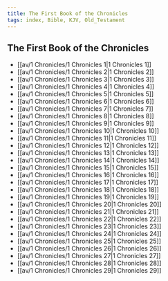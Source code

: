 ```yaml
---
title: The First Book of the Chronicles
tags: index, Bible, KJV, Old_Testament
---
```


## The First Book of the Chronicles

- [[av/1 Chronicles/1 Chronicles 1|1 Chronicles 1]]
- [[av/1 Chronicles/1 Chronicles 2|1 Chronicles 2]]
- [[av/1 Chronicles/1 Chronicles 3|1 Chronicles 3]]
- [[av/1 Chronicles/1 Chronicles 4|1 Chronicles 4]]
- [[av/1 Chronicles/1 Chronicles 5|1 Chronicles 5]]
- [[av/1 Chronicles/1 Chronicles 6|1 Chronicles 6]]
- [[av/1 Chronicles/1 Chronicles 7|1 Chronicles 7]]
- [[av/1 Chronicles/1 Chronicles 8|1 Chronicles 8]]
- [[av/1 Chronicles/1 Chronicles 9|1 Chronicles 9]]
- [[av/1 Chronicles/1 Chronicles 10|1 Chronicles 10]]
- [[av/1 Chronicles/1 Chronicles 11|1 Chronicles 11]]
- [[av/1 Chronicles/1 Chronicles 12|1 Chronicles 12]]
- [[av/1 Chronicles/1 Chronicles 13|1 Chronicles 13]]
- [[av/1 Chronicles/1 Chronicles 14|1 Chronicles 14]]
- [[av/1 Chronicles/1 Chronicles 15|1 Chronicles 15]]
- [[av/1 Chronicles/1 Chronicles 16|1 Chronicles 16]]
- [[av/1 Chronicles/1 Chronicles 17|1 Chronicles 17]]
- [[av/1 Chronicles/1 Chronicles 18|1 Chronicles 18]]
- [[av/1 Chronicles/1 Chronicles 19|1 Chronicles 19]]
- [[av/1 Chronicles/1 Chronicles 20|1 Chronicles 20]]
- [[av/1 Chronicles/1 Chronicles 21|1 Chronicles 21]]
- [[av/1 Chronicles/1 Chronicles 22|1 Chronicles 22]]
- [[av/1 Chronicles/1 Chronicles 23|1 Chronicles 23]]
- [[av/1 Chronicles/1 Chronicles 24|1 Chronicles 24]]
- [[av/1 Chronicles/1 Chronicles 25|1 Chronicles 25]]
- [[av/1 Chronicles/1 Chronicles 26|1 Chronicles 26]]
- [[av/1 Chronicles/1 Chronicles 27|1 Chronicles 27]]
- [[av/1 Chronicles/1 Chronicles 28|1 Chronicles 28]]
- [[av/1 Chronicles/1 Chronicles 29|1 Chronicles 29]]
